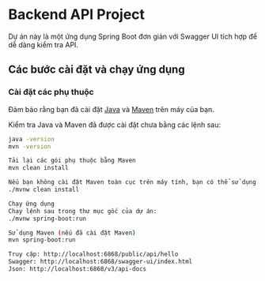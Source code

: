 # Backend API Project

Dự án này là một ứng dụng Spring Boot đơn giản với Swagger UI tích hợp để dễ dàng kiểm tra API.

## Các bước cài đặt và chạy ứng dụng

### Cài đặt các phụ thuộc

Đảm bảo rằng bạn đã cài đặt [Java](https://www.oracle.com/java/technologies/javase-jdk21-downloads.html) và [Maven](https://maven.apache.org/install.html) trên máy của bạn.

Kiểm tra Java và Maven đã được cài đặt chưa bằng các lệnh sau:
```bash
java -version
mvn -version

Tải lại các gói phụ thuộc bằng Maven
mvn clean install

Nếu bạn không cài đặt Maven toàn cục trên máy tính, bạn có thể sử dụng Maven Wrapper
./mvnw clean install

Chạy ứng dụng
Chạy lệnh sau trong thư mục gốc của dự án:
./mvnw spring-boot:run

Sử dụng Maven (nếu đã cài đặt Maven)
mvn spring-boot:run

Truy cập: http://localhost:6868/public/api/hello
Swagger: http://localhost:6868/swagger-ui/index.html
Json: http://localhost:6868/v3/api-docs